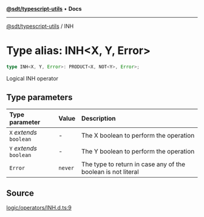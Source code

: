 [**@sdt/typescript-utils**](../README.md) • **Docs**

***

[@sdt/typescript-utils](../globals.md) / INH

# Type alias: INH\<X, Y, Error\>

```ts
type INH<X, Y, Error>: PRODUCT<X, NOT<Y>, Error>;
```

Logical INH operator

## Type parameters

| Type parameter | Value | Description |
| :------ | :------ | :------ |
| `X` *extends* `boolean` | - | The X boolean to perform the operation |
| `Y` *extends* `boolean` | - | The Y boolean to perform the operation |
| `Error` | `never` | The type to return in case any of the boolean is not literal |

## Source

[logic/operators/INH.d.ts:9](https://github.com/sylvaindethier/typescript-utils/blob/8e5403ef6aee7077fe4c3a20af320ab84f9dedde/types/logic/operators/INH.d.ts#L9)
